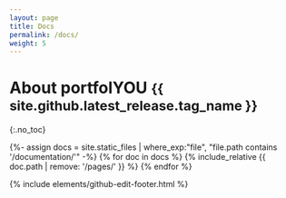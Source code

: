 ```yaml
---
layout: page
title: Docs
permalink: /docs/
weight: 5
---
```


# About portfolYOU <small class="text-muted">{{ site.github.latest_release.tag_name }}</small>
{:.no_toc}

{%- assign docs = site.static_files | where_exp:"file", "file.path contains '/documentation/'" -%}
{% for doc in docs %}
{% include_relative {{ doc.path | remove: '/pages/' }} %}
{% endfor %}

{% include elements/github-edit-footer.html %}
